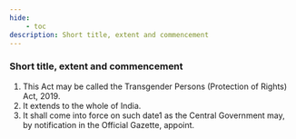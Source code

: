 ```yaml
---
hide:
    - toc
description: Short title, extent and commencement
---
```


### Short title, extent and commencement

1. This Act may be called the Transgender Persons (Protection of Rights) Act, 2019.
2. It extends to the whole of India.
3. It shall come into force on such date1 as the Central Government may, by notification in the Official Gazette, appoint.
